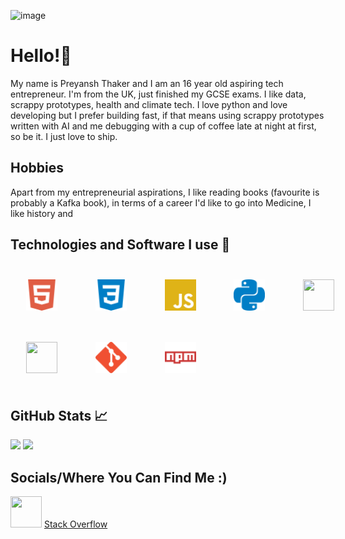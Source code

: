 
![image](https://user-images.githubusercontent.com/81478765/116978556-c510b380-acbb-11eb-8cec-75e0e7bc2ac4.png)

<h1>Hello!👋</h1>
My name is Preyansh Thaker and I am an 16 year old aspiring tech entrepreneur. I'm from the UK, just finished my GCSE exams. I like data, scrappy prototypes, health and climate tech. I love python and love developing but I prefer building fast, if that means using scrappy prototypes written with AI and me debugging with a cup of coffee late at night at first, so be it. I just love to ship.
<h2>Hobbies</h2>
Apart from my entrepreneurial aspirations, I like reading books (favourite is probably a Kafka book), in terms of a career I'd like to go into Medicine, I like history and 
<h2>Technologies and Software I use 🔧</h2> 
<div class="skill-wrapper" style="
    width: 100%;
    display: grid;
    grid-template-columns: repeat(auto-fit, minmax(50px, 1fr));
    grid-gap: 50px;
    padding: 25px;
    max-width: 800px;
    margin: auto;">
<img src="https://github.com/Steffan153/Steffan153/raw/main/icons/html5.svg" height=50px width=50px>
<img src="https://github.com/Steffan153/Steffan153/raw/main/icons/css3.svg" height=50px width=50px>
<img src="https://github.com/Steffan153/Steffan153/raw/main/icons/javascript.svg" height=50px width=50px>
<img src="https://github.com/Steffan153/Steffan153/raw/main/icons/python.svg" height=50px width=50px>
<img src="https://upload.wikimedia.org/wikipedia/commons/thumb/b/b2/Repl.it_logo.svg/440px-Repl.it_logo.svg.png" height=50px width=50px>
<img src="https://upload.wikimedia.org/wikipedia/commons/0/0d/C_Sharp_wordmark.svg" height=50px width=50px>
<img src="https://github.com/Steffan153/Steffan153/raw/main/icons/git.svg" height=50px width=50px>
<img src="https://github.com/Steffan153/Steffan153/raw/main/icons/npm.svg" height=50px width=50px>
</div>
<h2>GitHub Stats 📈</h2>
<img src="https://github-readme-stats.vercel.app/api?username=PreyZerThaker&show_icons=true&count_private=true&theme=vue-dark">
<img src="https://github-readme-stats.vercel.app/api/top-langs/?username=PreyZerThaker&theme=vue-dark">
<h2>Socials/Where You Can Find Me :)</h2>
<img src="https://upload.wikimedia.org/wikipedia/commons/e/ef/Stack_Overflow_icon.svg" height=50px width=50px> <a href=https://stackoverflow.com/users/15539708/preyansh0605>Stack Overflow</a>




